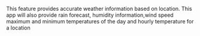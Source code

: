 This feature provides accurate weather information based on location. This app will also provide rain forecast, humidity information,wind speed maximum and minimum temperatures of the day and hourly temperature for a location
